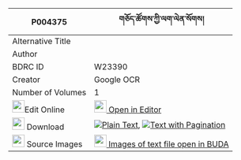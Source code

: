 |P004375|གཅོད་ཚོགས་ཀྱི་ལག་ལེན་སོགས། 
| --- | --- 
|Alternative Title |
|Author | 
|BDRC ID | W23390
|Creator | Google OCR
|Number of Volumes| 1
|<img width="25" src="https://img.icons8.com/color/25/000000/edit-property.png">Edit Online| [<img width="25" src="https://avatars.githubusercontent.com/u/45091458?s=200&v=4"> Open in Editor](http://editor.openpecha.org/P004375)
|<img width="25" src="https://img.icons8.com/fluent/48/000000/download-2.png"/>  Download | [![](https://img.icons8.com/color/20/000000/txt.png)Plain Text](https://github.com/Openpecha/P004375/releases/download/v1/cho_tsok_kyi_laklen_sok_plain_P004375.zip), [![](https://img.icons8.com/color/20/000000/txt.png)Text with Pagination](https://github.com/Openpecha/P004375/releases/download/v1/cho_tsok_kyi_laklen_sok_pages_P004375.zip)
|<img width="25" src="https://img.icons8.com/plasticine/100/000000/pictures-folder.png"/>  Source Images | [<img width="25" src="https://library.bdrc.io/icons/BUDA-small.svg"> Images of text file open in BUDA](https://library.bdrc.io/show/bdr:W23390)